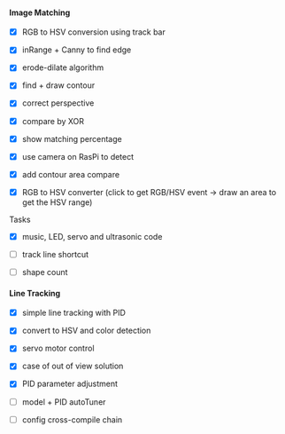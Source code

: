 #### Image Matching

- [x] RGB to HSV conversion using track bar
- [x] inRange + Canny to find edge
- [x] erode-dilate algorithm
- [x] find + draw contour
- [x] correct perspective
- [x] compare by XOR
- [x] show matching percentage
- [x] use camera on RasPi to detect
- [x] add contour area compare
- [x] RGB to HSV converter (click to get RGB/HSV event -> draw an area to get the HSV range)


Tasks
- [x] music, LED, servo and ultrasonic code
- [ ] track line shortcut
- [ ] shape count


#### Line Tracking

- [x] simple line tracking with PID
- [x] convert to HSV and color detection
- [x] servo motor control
- [x] case of out of view solution
- [x] PID parameter adjustment


- [ ] model + PID autoTuner
- [ ] config cross-compile chain
